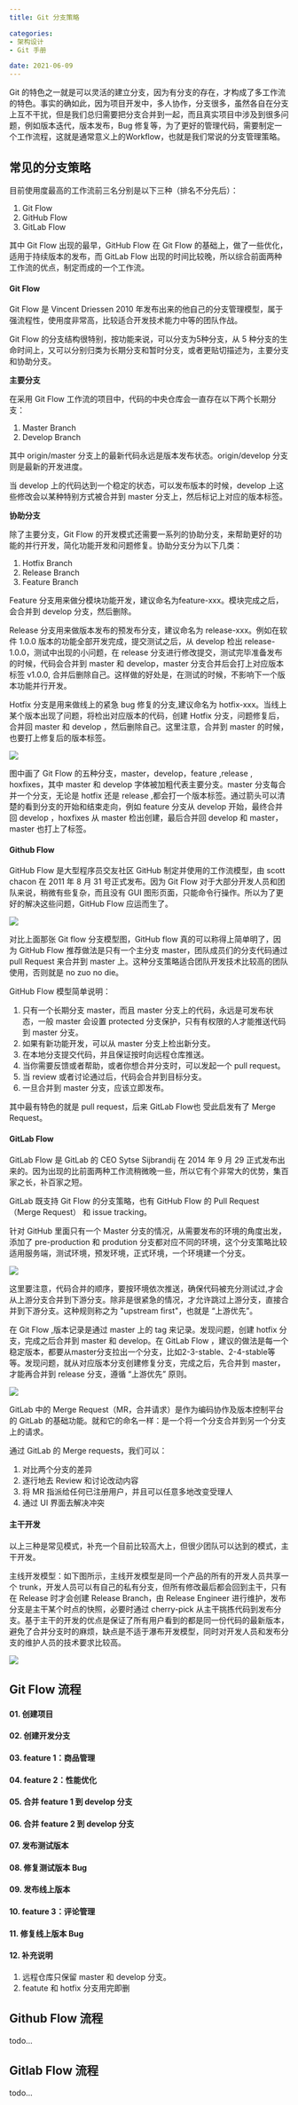 ```yaml
---
title: Git 分支策略

categories:
- 架构设计
- Git 手册

date: 2021-06-09
---
```

Git 的特色之一就是可以灵活的建立分支，因为有分支的存在，才构成了多工作流的特色。事实的确如此，因为项目开发中，多人协作，分支很多，虽然各自在分支上互不干扰，但是我们总归需要把分支合并到一起，而且真实项目中涉及到很多问题，例如版本迭代，版本发布，Bug 修复等，为了更好的管理代码，需要制定一个工作流程，这就是通常意义上的Workflow，也就是我们常说的分支管理策略。

## 常见的分支策略
目前使用度最高的工作流前三名分别是以下三种（排名不分先后）：
1. Git Flow
1. GitHub Flow
1. GitLab Flow

其中 Git Flow 出现的最早，GitHub Flow 在 Git Flow 的基础上，做了一些优化，适用于持续版本的发布，而 GitLab Flow 出现的时间比较晚，所以综合前面两种工作流的优点，制定而成的一个工作流。

#### Git Flow
Git Flow 是 Vincent Driessen 2010 年发布出来的他自己的分支管理模型，属于强流程性，使用度非常高，比较适合开发技术能力中等的团队作战。

Git Flow 的分支结构很特别，按功能来说，可以分支为5种分支，从 5 种分支的生命时间上，又可以分别归类为长期分支和暂时分支，或者更贴切描述为，主要分支和协助分支。

**主要分支**

在采用 Git Flow 工作流的项目中，代码的中央仓库会一直存在以下两个长期分支：
1. Master Branch
1. Develop Branch

其中 origin/master 分支上的最新代码永远是版本发布状态。origin/develop 分支则是最新的开发进度。

当 develop 上的代码达到一个稳定的状态，可以发布版本的时候，develop 上这些修改会以某种特别方式被合并到 master 分支上，然后标记上对应的版本标签。

**协助分支**

除了主要分支，Git Flow 的开发模式还需要一系列的协助分支，来帮助更好的功能的并行开发，简化功能开发和问题修复。协助分支分为以下几类：
1. Hotfix Branch
1. Release Branch
1. Feature Branch

Feature 分支用来做分模块功能开发，建议命名为feature-xxx。模块完成之后，会合并到 develop 分支，然后删除。

Release 分支用来做版本发布的预发布分支，建议命名为 release-xxx。例如在软件 1.0.0 版本的功能全部开发完成，提交测试之后，从 develop 检出 release-1.0.0，测试中出现的小问题，在 release 分支进行修改提交，测试完毕准备发布的时候，代码会合并到 master 和 develop，master 分支合并后会打上对应版本标签 v1.0.0, 合并后删除自己。这样做的好处是，在测试的时候，不影响下一个版本功能并行开发。

Hotfix 分支是用来做线上的紧急 bug 修复的分支,建议命名为 hotfix-xxx。当线上某个版本出现了问题，将检出对应版本的代码，创建 Hotfix 分支，问题修复后，合并回 master 和 develop ，然后删除自己。这里注意，合并到 master 的时候，也要打上修复后的版本标签。

![](https://cdn.jsdelivr.net/gh/zhangqinghua/hexo_image/20210623094231.png)

图中画了 Git Flow 的五种分支，master，develop，feature ,release , hoxfixes，其中 master 和 develop 字体被加粗代表主要分支。master 分支每合并一个分支，无论是 hotfix 还是 release ,都会打一个版本标签。通过箭头可以清楚的看到分支的开始和结束走向，例如 feature 分支从 develop 开始，最终合并回 develop ，hoxfixes 从 master 检出创建，最后合并回 develop 和 master，master 也打上了标签。

#### Github Flow
GitHub Flow 是大型程序员交友社区 GitHub 制定并使用的工作流模型，由 scott chacon 在 2011 年 8 月 31 号正式发布。因为 Git Flow 对于大部分开发人员和团队来说，稍微有些复杂，而且没有 GUI 图形页面，只能命令行操作。所以为了更好的解决这些问题，GitHub Flow 应运而生了。

![](https://pic4.zhimg.com/80/v2-4830f2888ab8eed040cbb6556cc32557_720w.jpg)

对比上面那张 Git flow 分支模型图，GitHub flow 真的可以称得上简单明了，因为 GitHub Flow 推荐做法是只有一个主分支 master，团队成员们的分支代码通过 pull Request 来合并到 master 上。这种分支策略适合团队开发技术比较高的团队使用，否则就是 no zuo no die。

GitHub Flow 模型简单说明：
1. 只有一个长期分支 master，而且 master 分支上的代码，永远是可发布状态，一般 master 会设置 protected 分支保护，只有有权限的人才能推送代码到 master 分支。
1. 如果有新功能开发，可以从 master 分支上检出新分支。
1. 在本地分支提交代码，并且保证按时向远程仓库推送。
1. 当你需要反馈或者帮助，或者你想合并分支时，可以发起一个 pull request。
1. 当 review 或者讨论通过后，代码会合并到目标分支。
1. 一旦合并到 master 分支，应该立即发布。

其中最有特色的就是 pull request，后来 GitLab Flow也 受此启发有了 Merge Request。

#### GitLab Flow
GitLab Flow 是 GitLab 的 CEO Sytse Sijbrandij 在 2014 年 9 月 29 正式发布出来的。因为出现的比前面两种工作流稍微晚一些，所以它有个非常大的优势，集百家之长，补百家之短。

GitLab 既支持 Git Flow 的分支策略，也有 GitHub Flow 的 Pull Request（Merge Request） 和 issue tracking。

针对 GitHub 里面只有一个 Master 分支的情况，从需要发布的环境的角度出发，添加了 pre-production 和 prodution 分支都对应不同的环境，这个分支策略比较适用服务端，测试环境，预发环境，正式环境，一个环境建一个分支。

![](https://pic3.zhimg.com/80/v2-1f07b2eed7292e788127ff4fd460b0d6_720w.jpg)

这里要注意，代码合并的顺序，要按环境依次推送，确保代码被充分测试过,才会从上游分支合并到下游分支。除非是很紧急的情况，才允许跳过上游分支，直接合并到下游分支。这种规则称之为 "upstream first"，也就是 “上游优先”。

在 Git Flow ,版本记录是通过 master 上的 tag 来记录。发现问题，创建 hotfix 分支，完成之后合并到 master 和 develop。在 GitLab Flow ，建议的做法是每一个稳定版本，都要从master分支拉出一个分支，比如2-3-stable、2-4-stable等等。发现问题，就从对应版本分支创建修复分支，完成之后，先合并到 master，才能再合并到 release 分支，遵循 “上游优先” 原则。

![](https://pic1.zhimg.com/80/v2-76cb458e70552f68261bb41c7120a788_720w.jpg)

GitLab 中的 Merge Request（MR，合并请求）是作为编码协作及版本控制平台的 GitLab 的基础功能。就和它的命名一样：是一个将一个分支合并到另一个分支上的请求。

通过 GitLab 的 Merge requests，我们可以：
1. 对比两个分支的差异
1. 逐行地去 Review 和讨论改动内容
1. 将 MR 指派给任何已注册用户，并且可以任意多地改变受理人
1. 通过 UI 界面去解决冲突

#### 主干开发
以上三种是常见模式，补充一个目前比较高大上，但很少团队可以达到的模式，主干开发。

主线开发模型：如下图所示，主线开发模型是同一个产品的所有的开发人员共享一个 trunk，开发人员可以有自己的私有分支，但所有修改最后都会回到主干，只有在 Release 时才会创建 Release Branch，由 Release Engineer 进行维护，发布分支是主干某个时点的快照，必要时通过 cherry-pick 从主干挑拣代码到发布分支。基于主干的开发的优点是保证了所有用户看到的都是同一份代码的最新版本，避免了合并分支时的麻烦，缺点是不适于瀑布开发模型，同时对开发人员和发布分支的维护人员的技术要求比较高。

![](https://pic4.zhimg.com/80/v2-86a2c7151462cf37bb68f0e31c0b74c3_720w.jpg)

## Git Flow 流程
#### 01. 创建项目

#### 02. 创建开发分支

#### 03. feature 1：商品管理

#### 04. feature 2：性能优化

#### 05. 合并 feature 1 到 develop 分支

#### 06. 合并 feature 2 到 develop 分支

#### 07. 发布测试版本

#### 08. 修复测试版本 Bug

#### 09. 发布线上版本

#### 10. feature 3：评论管理

#### 11. 修复线上版本 Bug

#### 12. 补充说明
1. 远程仓库只保留 master 和 develop 分支。
1. featute 和 hotfix 分支用完即删

## Github Flow 流程
todo...

## Gitlab Flow 流程
todo...